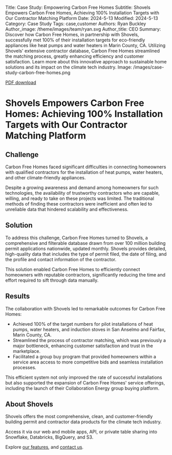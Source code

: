 Title: Case Study: Empowering Carbon Free Homes
Subtitle: Shovels Empowers Carbon Free Homes, Achieving 100% Installation Targets with Our Contractor Matching Platform
Date: 2024-5-13
Modified: 2024-5-13
Category: Case Study
Tags: case,customer
Authors: Ryan Buckley
Author_image: /theme/images/team/ryan.svg
Author_title: CEO
Summary: Discover how Carbon Free Homes, in partnership with Shovels, successfully met 100% of their installation targets for eco-friendly appliances like heat pumps and water heaters in Marin County, CA. Utilizing Shovels' extensive contractor database, Carbon Free Homes streamlined the matching process, greatly enhancing efficiency and customer satisfaction. Learn more about this innovative approach to sustainable home solutions and its impact on the climate tech industry.
Image: /images/case-study-carbon-free-homes.png


[PDF download]({static}/pdfs/Case_Study_Carbon_Free_Homes.pdf)

# Shovels Empowers Carbon Free Homes: Achieving 100% Installation Targets with Our Contractor Matching Platform

## Challenge

Carbon Free Homes faced significant difficulties in connecting homeowners with qualified contractors for the installation of heat pumps, water heaters, and other climate-friendly appliances. 

Despite a growing awareness and demand among homeowners for such technologies, the availability of trustworthy contractors who are capable, willing, and ready to take on these projects was limited. The traditional methods of finding these contractors were inefficient and often led to unreliable data that hindered scalability and effectiveness.

## Solution

To address this challenge, Carbon Free Homes turned to Shovels, a comprehensive and filterable database drawn from over 100 million building permit applications nationwide, updated monthly. Shovels provides detailed, high-quality data that includes the type of permit filed, the date of filing, and the profile and contact information of the contractor. 

This solution enabled Carbon Free Homes to efficiently connect homeowners with reputable contractors, significantly reducing the time and effort required to sift through data manually.

## Results

The collaboration with Shovels led to remarkable outcomes for Carbon Free Homes:

* Achieved 100% of the target numbers for pilot installations of heat pumps, water heaters, and induction stoves in San Anselmo and Fairfax, Marin County, CA.
* Streamlined the process of contractor matching, which was previously a major bottleneck, enhancing customer satisfaction and trust in the marketplace.
* Facilitated a group buy program that provided homeowners within a service area access to more competitive bids and seamless installation processes.

This efficient system not only improved the rate of successful installations but also supported the expansion of Carbon Free Homes' service offerings, including the launch of their Collaboration Energy group buying platform.

## About Shovels

Shovels offers the most comprehensive, clean, and customer-friendly building permit and contractor data products for the climate tech industry. 

Access it via our web and mobile apps, API, or private table sharing into Snowflake, Databricks, BigQuery, and S3.

Explore [our features]({filename}../pages/about.md), and [contact us]({filename}../pages/contact.md).
